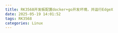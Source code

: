 ```yaml
---
title: RK3568开发板配置docker+go开发坏境，并运行EdgeX
date: 2025-05-19 14:01:52
tags: RK3568
categories: Linux
---
```


